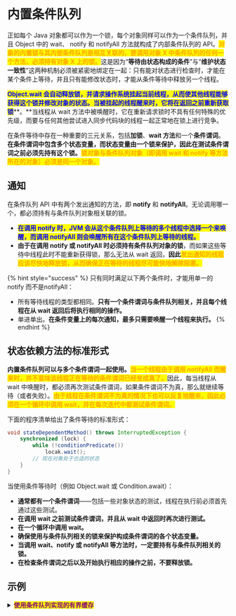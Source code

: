 # 内置条件队列

正如每个 Java 对象都可以作为一个锁，每个对象同样可以作为一个条件队列，并且 Object 中的 wait、 notify 和 notifyAll 方法就构成了内部条件队列的 API。<mark style="color:orange;">**对象的内置锁与其内部条件队列是相互关联的，要调用对象 X 中条件队列的任何一个方法，必须持有对象 X 上的锁。**</mark>这是因为“**等待由状态构成的条件**”与“**维护状态一致性**”这两种机制必须被紧密地绑定在一起：只有能对状态进行检查时，才能在某个条件上等待，并且只有能修改状态时，才能从条件等待中释放另一个线程。

<mark style="color:blue;">**Object.wait 会自动释放锁，并请求操作系统挂起当前线程，从而使其他线程能够获得这个锁并修改对象的状态。当被挂起的线程醒来时，它将在返回之前重新获取锁**</mark>**。**当线程从 wait 方法中被唤醒时，它在重新请求锁时不具有任何特殊的优先级，而要与任何其他尝试进入同步代码块的线程一起正常地在锁上进行竞争。

在条件等待中存在一种重要的三元关系，包括**加锁**、**wait 方法**和一个**条件谓词**。**在条件谓词中包含多个状态变量，而状态变量由一个锁来保护，因此在测试条件谓词之前必须先持有这个锁。**<mark style="color:orange;">**锁对象与条件队列对象（即调用 wait 和 notify 等方法所在的对象）必须是同一个对象。**</mark>

## 通知

在条件队列 API 中有两个发出通知的方法，即 **notify** 和 **notifyAll**。无论调用哪一个，都必须持有与条件队列对象相关联的锁。

* <mark style="color:blue;">**在调用 notify 时，JVM 会从这个条件队列上等待的多个线程中选择一个来唤醒，而调用 notifyAll 则会唤醒所有在这个条件队列上等待的线程。**</mark>
* **由于在调用 notify 或 notifyAll 时必须持有条件队列对象的锁**，而如果这些等待中线程此时不能重新获得锁，那么无法从 wait 返回，**因此**<mark style="color:orange;">**发出通知的线程应该尽快地释放锁，从而确保正在等待的线程尽可能快地解除阻塞。**</mark>

{% hint style="success" %}
只有同时满足以下两个条件时，才能用单一的 notify 而不是notifyAll：

* 所有等待线程的类型都相同。**只有一个条件谓词与条件队列相关，并且每个线程在从 wait 返回后将执行相同的操作。**
* 单进单出。**在条件变量上的每次通知，最多只需要唤醒一个线程来执行。**
{% endhint %}

## 状态依赖方法的标准形式

**内置条件队列可以与多个条件谓词一起使用。**<mark style="color:orange;">**当一个线程由于调用 notifyAll 而醒来时，并不意味该线程正在等待的条件谓词已经变成真了。**</mark>因此，每当线程从 wait 中唤醒时，都必须再次测试条件谓词，如果条件谓词不为真，那么就继续等待（或者失败）。<mark style="color:orange;">**由于线程在条件谓词不为真的情况下也可以反复地醒来，因此必须在一个循环中调用 wait，并在每次迭代中都测试条件谓词。**</mark>

下面的程序清单给出了条件等待的标准形式：

```java
void stateDependentMethod() throws InterruptedException {
    synchronized (lock) {
        while (!conditionPredicate())
            locak.wait();
        // 现在对象处于合适的状态
    }
}
```

当使用条件等待时（例如 Object.wait 或 Condition.await）：

* **通常都有一个条件谓词**——包括一些对象状态的测试，线程在执行前必须首先通过这些测试。
* **在调用 wait 之前测试条件谓词，并且从 wait 中返回时再次进行测试。**
* **在一个循环中调用 wait。**
* **确保使用与条件队列相关的锁来保护构成条件谓词的各个状态变量。**
* **当调用 wait、notify 或 notifyAll 等方法时，一定要持有与条件队列相关的锁。**
* **在检查条件谓词之后以及开始执行相应的操作之前，不要释放锁。**

## 示例

<details>

<summary><mark style="color:purple;"><strong>使用条件队列实现的有界缓存</strong></mark></summary>

```java
public final class BoundedBuffer<T> {

    private final T[] buffer;
    private int head, tail, count;

    public BoundedBuffer(int capacity) {
        this.buffer = (T[]) new Object[capacity];
    }

    public void put(T e) throws InterruptedException {
        synchronized (this) {
            while (isFull())
                wait();
            boolean isEmpty = isEmpty();
            doPut(e);
            if (isEmpty) // 条件通知（优化措施）
                notifyAll();
        }
    }

    public T take() throws InterruptedException {
        synchronized (this) {
            while (isEmpty())
                wait();
            boolean isFull = isFull();
            T result = doTake();
            if (isFull) // 条件通知（优化措施）
                notifyAll();
            return result;
        }
    }

    private void doPut(T e) {
        buffer[tail] = e;
        if (++tail == buffer.length)
            tail = 0;
        count++;
    }

    private T doTake() {
        T result = buffer[head];
        buffer[head] = null; // 避免内存泄露
        if (++head == buffer.length)
            head = 0;
        count--;
        return result;
    }

    private boolean isFull() {
        return this.count == buffer.length;
    }

    private boolean isEmpty() {
        return this.count == 0;
    }
}
```

</details>
